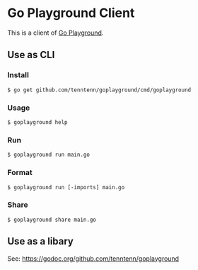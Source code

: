 # Go Playground Client

This is a client of [Go Playground](https://play.golang.org).

## Use as CLI

### Install

```
$ go get github.com/tenntenn/goplayground/cmd/goplayground
```

### Usage

```
$ goplayground help
```

### Run

```
$ goplayground run main.go
```

### Format

```
$ goplayground run [-imports] main.go
```

### Share

```
$ goplayground share main.go
```

## Use as a libary

See: https://godoc.org/github.com/tenntenn/goplayground
